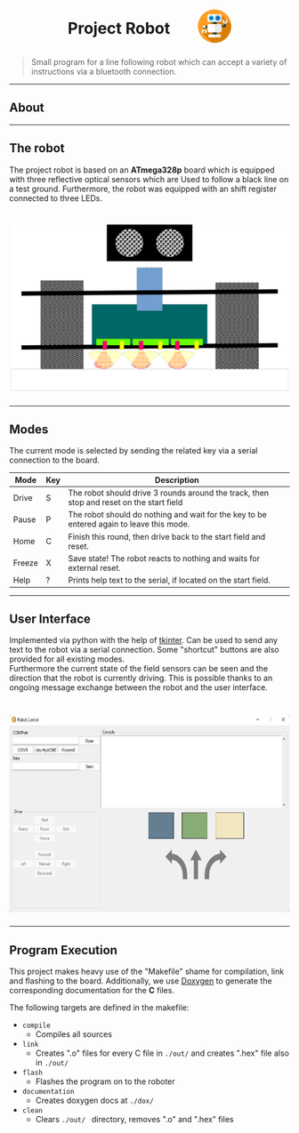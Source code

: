 
<style>
.flex-container {
  display: flex;
justify-content: center;
align-items: center;
gap: 50px;
}
</style>
<h1 align="center" class="flex-container">
	<div>
	Project Robot
	</div>
	<div>
	  <a href="https://github.com/{{cookiecutter.github_username}}/{{cookiecutter.repo_slug}}">
		<!-- Please provide path to your logo here -->
		<img src="images/icon.png" alt="Logo" width="60" height="60">
	  </a>
	</div>
</h1>

> Small program for a line following robot which can accept a variety of instructions via a bluetooth connection. 

---
## About

---
## The robot
The project robot is based on an **ATmega328p** board which is equipped with three reflective optical sensors which are 
Used to follow a black line on a test ground. Furthermore, the robot was equipped with an shift register connected to 
three LEDs.

<h1 align="center">
<img src="images/robot.png" alt="Logo" width="500" height="300">
</h1>

---
## Modes
The current mode is selected by sending the related key via a serial connection to the board.

| Mode   | Key | Description                                                                              |
|--------|-----|------------------------------------------------------------------------------------------|
| Drive  | S   | The robot should drive 3 rounds around the track, then stop and reset on the start field |
| Pause  | P   | The robot should do nothing and wait for the key to be entered again to leave this mode. |
| Home   | C   | Finish this round, then drive back to the start field and reset.                         |
| Freeze | X   | Save state! The robot reacts to nothing and waits for external reset.                    |
| Help   | ?   | Prints help text to the serial, if located on the start field.                           |

---
## User Interface
Implemented via python with the help of [tkinter](https://docs.python.org/3/library/tkinter.html). Can be used to send 
any text to the robot via a serial connection. Some "shortcut" buttons are also provided for all existing modes.<br>
Furthermore the current state of the field sensors can be seen and the direction that the robot is currently driving.
This is possible thanks to an ongoing message exchange between the robot and the user interface.

<h1 align="center">
<img src="images/user_interface.png" alt="Logo" width="666" height="356">
</h1>

---
## Program Execution
This project makes heavy use of the "Makefile" shame for compilation, link and flashing to the board. 
Additionally, we use [Doxygen](https://doxygen.nl/) to generate the corresponding documentation for the **C** files.

The following targets are defined in the makefile:
- `compile`
  - Compiles all sources
- `link` 
  - Creates ".o" files for every C file in `./out/` and creates ".hex" file also in `./out/`
- `flash` 
  - Flashes the program on to the roboter
- `documentation` 
  - Creates doxygen docs at `./dox/` 
- `clean` 
  - Clears `./out/ ` directory, removes ".o" and ".hex" files
